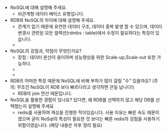 - NoSQL에 대해 설명해 주세요.
  - 비관계형 데이터 베이스 유형입니다. 
- RDB와 NoSQL의 차이에 대해 설명해 주세요.
  - 관계가 없기 때문에 유연한 데이터 구조, 데이터 중복 발생 할 수 있으며, 데이터 변경시 관련된 모든 컬렉션(rdmbs : table)에서 수정이 필요하다는 특징이 있습니다.
  - 
- NoSQL의 강점과, 약점이 무엇인가요?
  - 장점 : 데이터 분산이 용이하며 성능향상을 위한 Scale-up,Scale-out 또한 가능하다.
  - 
  - 
- RDB의 어떠한 특징 때문에 NoSQL에 비해 부하가 많이 걸릴 "수" 있을까요? (주의: 무조건 NoSQL이 RDB 보다 빠르다라고 생각하면 큰일 납니다!)
  - RDB의 join 연산 때문입니다. 
- NoSQL을 활용한 경험이 있나요? 있다면, 왜 RDB를 선택하지 않고 해당 DB를 선택했는지 설명해 주세요
  - redis를 사용하여 캐싱을 진행한 적이있습니다. 사용 이유는 빠른 속도 때문이였으며 굳이 NoSql의 특성이 필요한 것 보다는 빠른 redis의 강점을 사용하기 위함이였습니다. (해당 내용은 차후 정리 필요)